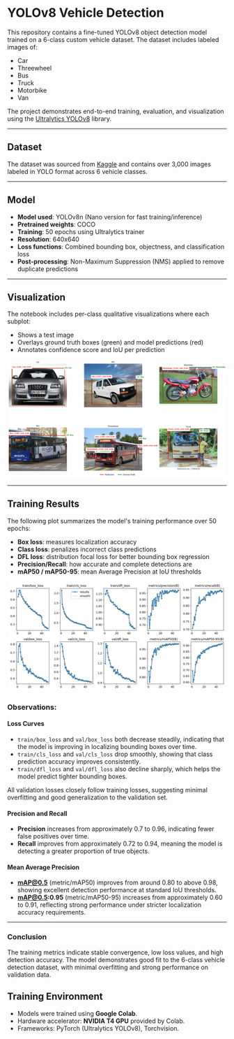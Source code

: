 # YOLOv8 Vehicle Detection

This repository contains a fine-tuned YOLOv8 object detection model trained on a 6-class custom vehicle dataset. The dataset includes labeled images of:

-  Car  
-  Threewheel  
-  Bus  
-  Truck  
-  Motorbike  
-  Van

The project demonstrates end-to-end training, evaluation, and visualization using the [Ultralytics YOLOv8](https://github.com/ultralytics/ultralytics) library.

---

## Dataset

The dataset was sourced from [Kaggle](https://www.kaggle.com/datasets/nadinpethiyagoda/vehicle-dataset-for-yolo) and contains over 3,000 images labeled in YOLO format across 6 vehicle classes.

---

## Model

- **Model used**: YOLOv8n (Nano version for fast training/inference)
- **Pretrained weights**: COCO
- **Training**: 50 epochs using Ultralytics trainer
- **Resolution**: 640x640
- **Loss functions**: Combined bounding box, objectness, and classification loss
- **Post-processing**: Non-Maximum Suppression (NMS) applied to remove duplicate predictions

---

## Visualization

The notebook includes per-class qualitative visualizations where each subplot:
- Shows a test image
- Overlays ground truth boxes (green) and model predictions (red)
- Annotates confidence score and IoU per prediction

![Sample Visualization](YOLO.png)

---

## Training Results

The following plot summarizes the model's training performance over 50 epochs:

-  **Box loss**: measures localization accuracy
-  **Class loss**: penalizes incorrect class predictions
-  **DFL loss**: distribution focal loss for better bounding box regression
-  **Precision/Recall**: how accurate and complete detections are
-  **mAP50 / mAP50-95**: mean Average Precision at IoU thresholds

![Training Curves](yolo-result.png)

### Observations:

#### Loss Curves
- `train/box_loss` and `val/box_loss` both decrease steadily, indicating that the model is improving in localizing bounding boxes over time.
- `train/cls_loss` and `val/cls_loss` drop smoothly, showing that class prediction accuracy improves consistently.
- `train/dfl_loss` and `val/dfl_loss`  also decline sharply, which helps the model predict tighter bounding boxes.

All validation losses closely follow training losses, suggesting minimal overfitting and good generalization to the validation set.

#### Precision and Recall
- **Precision** increases from approximately 0.7 to 0.96, indicating fewer false positives over time.
- **Recall** improves from approximately 0.72 to 0.94, meaning the model is detecting a greater proportion of true objects.

#### Mean Average Precision
- **mAP@0.5** (metric/mAP50) improves from around 0.80 to above 0.98, showing excellent detection performance at standard IoU thresholds.
- **mAP@0.5:0.95** (metric/mAP50-95) increases from approximately 0.60 to 0.91, reflecting strong performance under stricter localization accuracy requirements.

---

### Conclusion

The training metrics indicate stable convergence, low loss values, and high detection accuracy. The model demonstrates good fit to the 6-class vehicle detection dataset, with minimal overfitting and strong performance on validation data.

##  Training Environment

- Models were trained using **Google Colab**.
- Hardware accelerator: **NVIDIA T4 GPU** provided by Colab.
- Frameworks: PyTorch (Ultralytics YOLOv8), Torchvision.